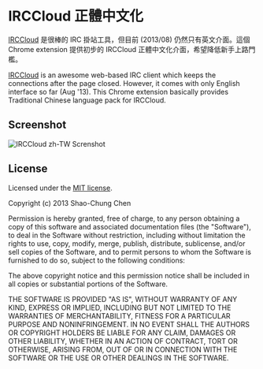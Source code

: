 IRCCloud 正體中文化
===================
[IRCCloud](http://irccloud.com) 是很棒的 IRC 掛站工具，但目前 (2013/08) 仍然只有英文介面。這個 Chrome extension 提供初步的 IRCCloud 正體中文化介面，希望降低新手上路門檻。

[IRCCloud](http://irccloud.com) is an awesome web-based IRC client which keeps the connections after the page closed. However, it comes with only English interface so far (Aug '13). This Chrome extension basically provides Traditional Chinese language pack for IRCCloud.


Screenshot
----------
![IRCCloud zh-TW Screnshot](https://raw.github.com/dannvix/IRCCloud_zh-TW/master/docs/IRCCloud_zh-TW.png)


License
-------
Licensed under the [MIT license](http://opensource.org/licenses/mit-license.php).

Copyright (c) 2013 Shao-Chung Chen

Permission is hereby granted, free of charge, to any person obtaining a copy of this software and associated documentation files (the "Software"), to deal in the Software without restriction, including without limitation the rights to use, copy, modify, merge, publish, distribute, sublicense, and/or sell copies of the Software, and to permit persons to whom the Software is furnished to do so, subject to the following conditions:

The above copyright notice and this permission notice shall be included in all copies or substantial portions of the Software.

THE SOFTWARE IS PROVIDED "AS IS", WITHOUT WARRANTY OF ANY KIND, EXPRESS OR IMPLIED, INCLUDING BUT NOT LIMITED TO THE WARRANTIES OF MERCHANTABILITY, FITNESS FOR A PARTICULAR PURPOSE AND NONINFRINGEMENT. IN NO EVENT SHALL THE AUTHORS OR COPYRIGHT HOLDERS BE LIABLE FOR ANY CLAIM, DAMAGES OR OTHER LIABILITY, WHETHER IN AN ACTION OF CONTRACT, TORT OR OTHERWISE, ARISING FROM, OUT OF OR IN CONNECTION WITH THE SOFTWARE OR THE USE OR OTHER DEALINGS IN THE SOFTWARE.
